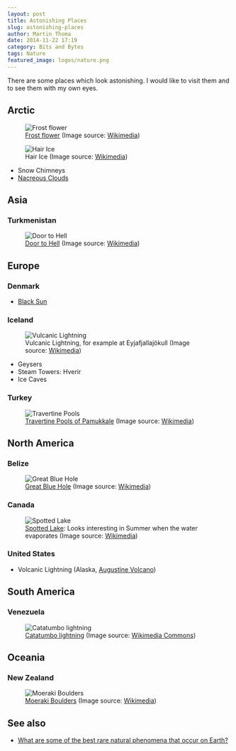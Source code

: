 ```yaml
---
layout: post
title: Astonishing Places
slug: astonishing-places
author: Martin Thoma
date: 2014-11-22 17:19
category: Bits and Bytes
tags: Nature
featured_image: logos/nature.png
---
```

There are some places which look astonishing. I would like to visit them and
to see them with my own eyes.

## Arctic

<figure class="wp-caption aligncenter img-thumbnail">
    <img src="../images/2017/01/frost-flower.jpg" alt="Frost flower" />
    <figcaption class="text-center"><a href="https://en.wikipedia.org/wiki/Frost_flower">Frost flower</a> (Image source: <a href="https://commons.wikimedia.org/wiki/File:Cristaux_de_givre_au_Hohneck_-_dsdm11646.jpg">Wikimedia</a>)</figcaption>
</figure>

<figure class="wp-caption aligncenter img-thumbnail">
    <img src="../images/2017/01/hair-ice.jpg" alt="Hair Ice" />
    <figcaption class="text-center">Hair Ice (Image source: <a href="https://commons.wikimedia.org/wiki/File:FrostBeardDetail.jpg">Wikimedia</a>)</figcaption>
</figure>

* Snow Chimneys
* [Nacreous Clouds](https://en.wikipedia.org/wiki/Polar_stratospheric_cloud)


## Asia

### Turkmenistan

<figure class="wp-caption aligncenter img-thumbnail">
    <img src="../images/2017/01/door-to-hell.jpg" alt="Door to Hell" />
    <figcaption class="text-center"><a href="https://en.wikipedia.org/wiki/Door_to_Hell">Door to Hell</a> (Image source: <a href="https://commons.wikimedia.org/wiki/File:Central_Asia_100.jpg">Wikimedia</a>)</figcaption>
</figure>


## Europe

### Denmark

* [Black Sun](https://en.wikipedia.org/wiki/Sort_sol)


### Iceland

<figure class="wp-caption aligncenter img-thumbnail">
    <img src="../images/2017/01/vulcanic-lightning.jpg" alt="Vulcanic Lightning" />
    <figcaption class="text-center">Vulcanic Lightning, for example at Eyjafjallajökull (Image source: <a href="https://commons.wikimedia.org/wiki/File:Rinjani_1994.jpg">Wikimedia</a>)</figcaption>
</figure>

* Geysers
* Steam Towers: Hverir
* Ice Caves

### Turkey

<figure class="wp-caption aligncenter img-thumbnail">
    <img src="../images/2017/01/travertine-pools.jpg" alt="Travertine Pools" />
    <figcaption class="text-center"><a href="https://en.wikipedia.org/wiki/Pamukkale">Travertine Pools of Pamukkale</a> (Image source: <a href="https://commons.wikimedia.org/wiki/File:Pamukkale_Hierapolis_Travertine_pools.JPG">Wikimedia</a>)</figcaption>
</figure>


## North America

### Belize

<figure class="wp-caption aligncenter img-thumbnail">
    <img src="../images/2017/01/great-blue-hole.jpg" alt="Great Blue Hole" />
    <figcaption class="text-center"><a href="https://en.wikipedia.org/wiki/Great_Blue_Hole">Great Blue Hole</a> (Image source: <a href="https://commons.wikimedia.org/wiki/File:Great_Blue_Hole.jpg">Wikimedia</a>)</figcaption>
</figure>


### Canada

<figure class="wp-caption aligncenter img-thumbnail">
    <img src="../images/2017/01/spotted-lake.jpg" alt="Spotted Lake" />
    <figcaption class="text-center"><a href="https://en.wikipedia.org/wiki/Spotted_Lake">Spotted Lake</a>: Looks interesting
in Summer when the water evaporates (Image source: <a href="https://commons.wikimedia.org/wiki/File:Spotted_Lake_-_panoramio.jpg">Wikimedia</a>)</figcaption>
</figure>


### United States

* Volcanic Lightning (Alaska, [Augustine Volcano](https://en.wikipedia.org/wiki/Augustine_Volcano))

## South America

### Venezuela

<figure class="wp-caption aligncenter img-thumbnail">
    <img src="../images/2017/01/catatumbo-lightning.jpg" alt="Catatumbo lightning" />
    <figcaption class="text-center"><a href="https://en.wikipedia.org/wiki/Catatumbo_lightning">Catatumbo lightning</a> (Image source: <a href="https://commons.wikimedia.org/wiki/File:Catatumbo_Lightning_-_Rayo_del_Catatumbo_(22668686290).jpg">Wikimedia Commons</a>)</figcaption>
</figure>

## Oceania

### New Zealand

<figure class="wp-caption aligncenter img-thumbnail">
    <img src="../images/2017/01/moeraki-boulders" alt="Moeraki Boulders" />
    <figcaption class="text-center"><a href="https://en.wikipedia.org/wiki/Moeraki_Boulders">Moeraki Boulders</a> (Image source: <a href="https://commons.wikimedia.org/wiki/File:Beach_at_Moeraki_Boulders_on_a_foggy_day.jpg">Wikimedia</a>)</figcaption>
</figure>


## See also

* [What are some of the best rare natural phenomena that occur on Earth?](http://www.quora.com/What-are-some-of-the-best-rare-natural-phenomena-that-occur-on-Earth)
